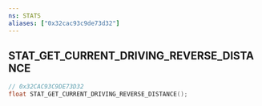 ```yaml
---
ns: STATS
aliases: ["0x32cac93c9de73d32"]
---
```

## STAT_GET_CURRENT_DRIVING_REVERSE_DISTANCE

```c
// 0x32CAC93C9DE73D32
float STAT_GET_CURRENT_DRIVING_REVERSE_DISTANCE();
```
